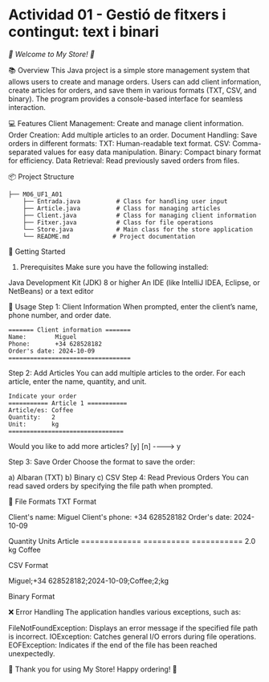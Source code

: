 # Actividad 01 - Gestió de fitxers i contingut: text i binari

<em> 🎉 Welcome to My Store! 🛒 </em>

📚 Overview
This Java project is a simple store management system that allows users to create and manage orders. Users can add client information, create articles for orders, and save them in various formats (TXT, CSV, and binary). The program provides a console-based interface for seamless interaction.

💻 Features
Client Management: Create and manage client information.
Order Creation: Add multiple articles to an order.
Document Handling: Save orders in different formats:
TXT: Human-readable text format.
CSV: Comma-separated values for easy data manipulation.
Binary: Compact binary format for efficiency.
Data Retrieval: Read previously saved orders from files.

📦 Project Structure

````
├── M06_UF1_A01
    ├── Entrada.java          # Class for handling user input
    ├── Article.java          # Class for managing articles
    ├── Client.java           # Class for managing client information
    ├── Fitxer.java           # Class for file operations
    └── Store.java            # Main class for the store application
    └── README.md            # Project documentation
````   

🚀 Getting Started
1. Prerequisites
Make sure you have the following installed:

Java Development Kit (JDK) 8 or higher
An IDE (like IntelliJ IDEA, Eclipse, or NetBeans) or a text editor

📖 Usage
Step 1: Client Information
When prompted, enter the client’s name, phone number, and order date.

````
======= Client information =======
Name:        Miguel
Phone:       +34 628528182
Order's date: 2024-10-09
==================================
```` 

Step 2: Add Articles
You can add multiple articles to the order. For each article, enter the name, quantity, and unit.

```` 
Indicate your order
=========== Article 1 ===========
Article/es: Coffee
Quantity:   2
Unit:       kg
================================
```` 

Would you like to add more articles? [y] [n]
----> y

Step 3: Save Order
Choose the format to save the order:

a) Albaran (TXT)
b) Binary
c) CSV
Step 4: Read Previous Orders
You can read saved orders by specifying the file path when prompted.

📄 File Formats
TXT Format

Client's name:  Miguel
Client's phone: +34 628528182
Order's date:   2024-10-09

Quantity       Units     Article
============= ========== ===========
2.0           kg        Coffee

CSV Format

Miguel;+34 628528182;2024-10-09;Coffee;2;kg

Binary Format

❌ Error Handling
The application handles various exceptions, such as:

FileNotFoundException: Displays an error message if the specified file path is incorrect.
IOException: Catches general I/O errors during file operations.
EOFException: Indicates if the end of the file has been reached unexpectedly.

🎊 Thank you for using My Store! Happy ordering! 🎊